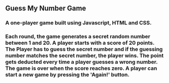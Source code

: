 ## Guess My Number Game

### A one-player game built using Javascript, HTML and CSS.

### Each round, the game generates a secret random number between 1 and 20. A player starts with a score of 20 points. The Player has to guess the secret number and if the guessing number matches the secret number, the player wins. The point gets deducted every time a player guesses a wrong number. The game is over when the score reaches zero. A player can start a new game by pressing the 'Again!' button.
